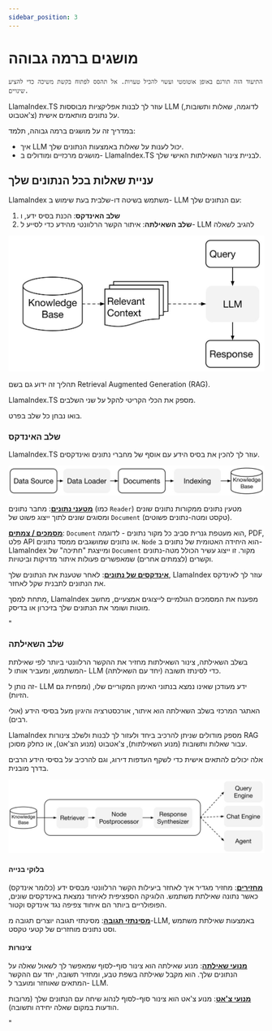 ```yaml
---
sidebar_position: 3
---
```


# מושגים ברמה גבוהה

`התיעוד הזה תורגם באופן אוטומטי ועשוי להכיל טעויות. אל תהסס לפתוח בקשת משיכה כדי להציע שינויים.`

LlamaIndex.TS עוזר לך לבנות אפליקציות מבוססות LLM (לדוגמה, שאלות ותשובות, צ'אטבוט) על נתונים מותאמים אישית.

במדריך זה על מושגים ברמה גבוהה, תלמד:

- איך LLM יכול לענות על שאלות באמצעות הנתונים שלך.
- מושגים מרכזיים ומודולים ב- LlamaIndex.TS לבניית צינור השאילתות האישי שלך.

## עניית שאלות בכל הנתונים שלך

LlamaIndex משתמש בשיטה דו-שלבית בעת שימוש ב- LLM עם הנתונים שלך:

1. **שלב האינדקס**: הכנת בסיס ידע, ו
2. **שלב השאילתה**: איתור הקשר הרלוונטי מהידע כדי לסייע ל- LLM להגיב לשאלה

![](./_static/concepts/rag.jpg)

תהליך זה ידוע גם בשם Retrieval Augmented Generation (RAG).

LlamaIndex.TS מספק את הכלי הקריטי להקל על שני השלבים.

בואו נבחן כל שלב בפרט.

### שלב האינדקס

LlamaIndex.TS עוזר לך להכין את בסיס הידע עם אוסף של מחברי נתונים ואינדקסים.

![](./_static/concepts/indexing.jpg)

[**מטעני נתונים**](./modules/high_level/data_loader.md):
מחבר נתונים (כמו `Reader`) מטעין נתונים ממקורות נתונים שונים ומסוגים שונים לתוך ייצוג פשוט של `Document` (טקסט ומטה-נתונים פשוטים).

[**מסמכים / צמתים**](./modules/high_level/documents_and_nodes.md): `Document` הוא מעטפת גנרית סביב כל מקור נתונים - לדוגמה, PDF, פלט API או נתונים שמושגבים ממסד נתונים. `Node` הוא היחידה האטומית של נתונים ב-LlamaIndex ומייצגת "חתיכה" של `Document` מקור. זו ייצוג עשיר הכולל מטה-נתונים וקשרים (לצמתים אחרים) שמאפשרים פעולות איתור מדויקות וביטויות.

[**אינדקסים של נתונים**](./modules/high_level/data_index.md):
לאחר שטענת את הנתונים שלך, LlamaIndex עוזר לך לאינדקס את הנתונים לתבנית שקל לאחזר.

מתחת למסך, LlamaIndex מפענח את המסמכים הגולמיים לייצוגים אמצעיים, מחשב מוטות ושומר את הנתונים שלך בזיכרון או בדיסק.

"

### שלב השאילתה

בשלב השאילתה, צינור השאילתות מחזיר את ההקשר הרלוונטי ביותר לפי שאילתת המשתמש,
ומעביר אותו ל- LLM (יחד עם השאילתה) כדי לסינתז תשובה.

זה נותן ל- LLM ידע מעודכן שאינו נמצא בנתוני האימון המקוריים שלו,
(ומפחית גם הזיות).

האתגר המרכזי בשלב השאילתה הוא איתור, אורכסטרציה והיגיון מעל בסיסי הידע (אולי רבים).

LlamaIndex מספק מודולים שניתן להרכיב ביחד ולעזור לך לבנות ולשלב צינורות RAG עבור שאלות ותשובות (מנוע השאילתות), צ'אטבוט (מנוע הצ'אט), או כחלק מסוכן.

אלה יכולים להתאים אישית כדי לשקף העדפות דירוג, וגם להרכיב על בסיסי הידע הרבים בדרך מובנית.

![](./_static/concepts/querying.jpg)

#### בלוקי בנייה

[**מחזירים**](./modules/low_level/retriever.md):
מחזיר מגדיר איך לאחזר ביעילות הקשר הרלוונטי מבסיס ידע (כלומר אינדקס) כאשר נתונה שאילתת משתמש.
הלוגיקה הספציפית לאיחוד נמצאת באינדקסים שונים, הפופולריים ביותר הם איחוד צפיפה נגד אינדקס וקטור.

[**מסינתזי תגובה**](./modules/low_level/response_synthesizer.md):
מסינתזי תגובה יוצרים תגובה מ-LLM, באמצעות שאילתת משתמש וסט נתונים מוחזרים של קטעי טקסט.

#### צינורות

[**מנועי שאילתה**](./modules/high_level/query_engine.md):
מנוע שאילתה הוא צינור סוף-לסוף שמאפשר לך לשאול שאלה על הנתונים שלך.
הוא מקבל שאילתה בשפת טבע, ומחזיר תשובה, יחד עם ההקשר המתאים שאוחזר ומועבר ל- LLM.

[**מנועי צ'אט**](./modules/high_level/chat_engine.md):
מנוע צ'אט הוא צינור סוף-לסוף לנהוג שיחה עם הנתונים שלך
(מרובות הודעות במקום שאלה יחידה ותשובה).

"

